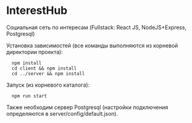 # InterestHub

Социальная сеть по интересам (Fullstack: React JS, NodeJS+Express, Postgresql)

Установка зависимостей (все команды выполняются из корневой директории проекта):

```
  npm install
  cd client && npm install
  cd ../server && npm install
```

Запуск (из корневого каталога):

```
  npm run start
```

Также необходим сервер Postgresql (настройки подключения определяются в server/config/default.json).
